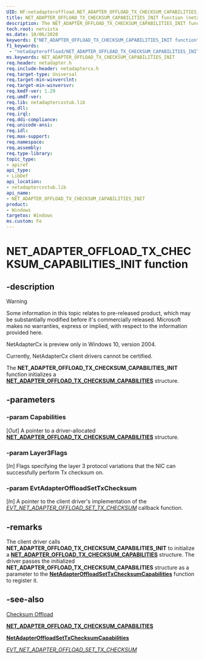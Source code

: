 ```yaml
---
UID: NF:netadapteroffload.NET_ADAPTER_OFFLOAD_TX_CHECKSUM_CAPABILITIES_INIT
title: NET_ADAPTER_OFFLOAD_TX_CHECKSUM_CAPABILITIES_INIT function (netadapteroffload.h)
description: The NET_ADAPTER_OFFLOAD_TX_CHECKSUM_CAPABILITIES_INIT function initializes a NET_ADAPTER_OFFLOAD_TX_CHECKSUM_CAPABILITIES structure.
tech.root: netvista
ms.date: 10/06/2020
keywords: ["NET_ADAPTER_OFFLOAD_TX_CHECKSUM_CAPABILITIES_INIT function"]
f1_keywords:
 - "netadapteroffload/NET_ADAPTER_OFFLOAD_TX_CHECKSUM_CAPABILITIES_INIT"
ms.keywords: NET_ADAPTER_OFFLOAD_TX_CHECKSUM_CAPABILITIES_INIT
req.header: netadapter.h
req.include-header: netadaptercx.h
req.target-type: Universal
req.target-min-winverclnt:
req.target-min-winversvr:
req.kmdf-ver: 1.29
req.umdf-ver:
req.lib: netadaptercxstub.lib
req.dll:
req.irql: 
req.ddi-compliance:
req.unicode-ansi:
req.idl:
req.max-support:
req.namespace:
req.assembly:
req.type-library: 
topic_type: 
- apiref
api_type: 
- LibDef
api_location: 
- netadaptercxstub.lib
api_name: 
- NET_ADAPTER_OFFLOAD_TX_CHECKSUM_CAPABILITIES_INIT
product:
- Windows
targetos: Windows
ms.custom: Fe
---
```


# NET_ADAPTER_OFFLOAD_TX_CHECKSUM_CAPABILITIES_INIT function

## -description

> [!WARNING]
> Some information in this topic relates to pre-released product, which may be substantially modified before it's commercially released. Microsoft makes no warranties, express or implied, with respect to the information provided here.
>
> NetAdapterCx is preview only in Windows 10, version 2004.
>
> Currently, NetAdapterCx client drivers cannot be certified.

The **NET_ADAPTER_OFFLOAD_TX_CHECKSUM_CAPABILITIES_INIT** function initializes a [**NET_ADAPTER_OFFLOAD_TX_CHECKSUM_CAPABILITIES**](ns-netadapteroffload-_net_adapter_offload_tx_checksum_capabilities.md) structure.

## -parameters

### -param Capabilities

[_Out_] A pointer to a driver-allocated [**NET_ADAPTER_OFFLOAD_TX_CHECKSUM_CAPABILITIES**](ns-netadapteroffload-_net_adapter_offload_tx_checksum_capabilities.md) structure.

### -param Layer3Flags

[_In_] Flags specifying the layer 3 protocol variations that the NIC can successfully perform Tx checksum on.

### -param EvtAdapterOffloadSetTxChecksum

[_In_] A pointer to the client driver's implementation of the [*EVT_NET_ADAPTER_OFFLOAD_SET_TX_CHECKSUM*](nc-netadapteroffload-evt_net_adapter_offload_set_tx_checksum.md) callback function.

## -remarks

The client driver calls **NET_ADAPTER_OFFLOAD_TX_CHECKSUM_CAPABILITIES_INIT** to initialize a [**NET_ADAPTER_OFFLOAD_TX_CHECKSUM_CAPABILITIES**](ns-netadapteroffload-_net_adapter_offload_tx_checksum_capabilities.md) structure. The driver passes the initialized **NET_ADAPTER_OFFLOAD_TX_CHECKSUM_CAPABILITIES** structure as a parameter to the [**NetAdapterOffloadSetTxChecksumCapabilities**](nf-netadapteroffload-netadapteroffloadsettxchecksumcapabilities.md) function to register it.

## -see-also

[Checksum Offload](/windows-hardware/drivers/netcx/checksum-offload)

[**NET_ADAPTER_OFFLOAD_TX_CHECKSUM_CAPABILITIES**](ns-netadapteroffload-_net_adapter_offload_tx_checksum_capabilities.md)

[**NetAdapterOffloadSetTxChecksumCapabilities**](nf-netadapteroffload-netadapteroffloadsettxchecksumcapabilities.md)

[*EVT_NET_ADAPTER_OFFLOAD_SET_TX_CHECKSUM*](nc-netadapteroffload-evt_net_adapter_offload_set_tx_checksum.md)
